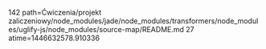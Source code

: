 142 path=Ćwiczenia/projekt zaliczeniowy/node_modules/jade/node_modules/transformers/node_modules/uglify-js/node_modules/source-map/README.md
27 atime=1446632578.910336
